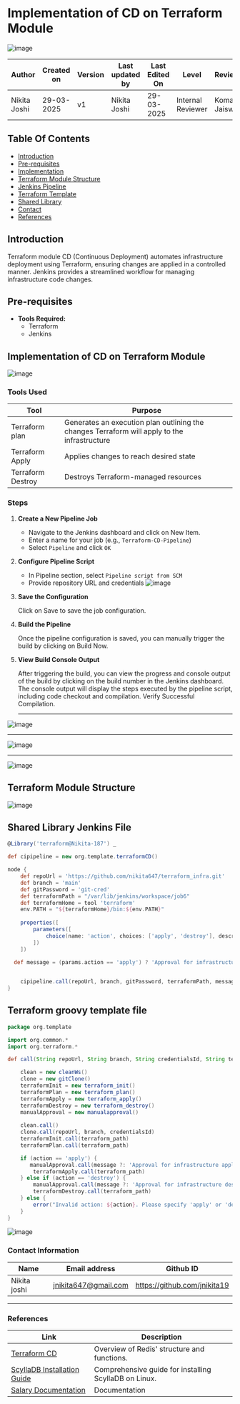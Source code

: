 # Implementation of CD on Terraform Module
![image](https://github.com/user-attachments/assets/b8d4409f-ff38-4700-be8c-aa534e1ebd04)


| **Author** | **Created on** | **Version** | **Last updated by**|**Last Edited On**|**Level** |**Reviewer** |
|------------|---------------------------|-------------|----------------|-----|-------------|-------------| 
| Nikita Joshi|   29-03-2025          | v1          | Nikita Joshi   |29-03-2025    |  Internal Reviewer | Komal Jaiswal |

## Table Of Contents
- [Introduction](#introduction)
- [Pre-requisites](#pre-requisites)
- [Implementation](#implementation-of-cd-on-terraform-module)
- [Terraform Module Structure](#terraform-module)
- [Jenkins Pipeline](#shared-library-jenkins-file)
- [Terraform Template](#terraform-groovy-template-file)
- [Shared Library](#shared-library-src-file)
- [Contact](#contact-information)
- [References](#references)

## Introduction
Terraform module CD (Continuous Deployment) automates infrastructure deployment using Terraform, ensuring changes are applied in a controlled manner. Jenkins provides a streamlined workflow for managing infrastructure code changes.

## Pre-requisites
- **Tools Required:**
  - Terraform
  - Jenkins

## Implementation of CD on Terraform Module
![image](https://github.com/user-attachments/assets/6fa5593c-a971-4c6b-b77b-18d3de48eb5a)


### Tools Used

| Tool              | Purpose                                                                 |
|-------------------|-------------------------------------------------------------------------|
| Terraform plan    | Generates an execution plan outlining the changes Terraform will apply to the infrastructure|
| Terraform Apply   | Applies changes to reach desired state                                  |
| Terraform Destroy | Destroys Terraform-managed resources                                   |

### Steps

1. **Create a New Pipeline Job**
   - Navigate to the Jenkins dashboard and click on New Item.
   - Enter a name for your job (e.g., `Terraform-CD-Pipeline`)
   - Select `Pipeline` and click `OK`

2. **Configure Pipeline Script**
   - In Pipeline section, select `Pipeline script from SCM`
   - Provide repository URL and credentials
     ![image](https://github.com/user-attachments/assets/f1c525a8-d496-4f9a-9e45-df2896537d2c)


3. **Save the Configuration**

   Click on Save to save the job configuration.

 4. **Build the Pipeline**

    Once the pipeline configuration is saved, you can manually trigger the build by clicking on Build Now.

5.  **View Build Console Output**

     After triggering the build, you can view the progress and console output of the build by clicking on the build number in the Jenkins dashboard.
     The console output will display the steps executed by the pipeline script, including code checkout and compilation.
     Verify Successful Compilation.
    ___
![image](https://github.com/user-attachments/assets/696abf93-4421-41ce-bdb8-6bd15af15cac)
___
![image](https://github.com/user-attachments/assets/b31b1cda-a86b-4cad-8267-4c17774e7dd2)

___
![image](https://github.com/user-attachments/assets/7dc006a6-5123-434c-92ec-3e71968e78b5)




    
## Terraform Module Structure

![image](https://github.com/user-attachments/assets/e712ad44-1af9-48a1-bbd9-a3c0f492f555)


## Shared Library Jenkins File
```groovy
@Library('terraform@Nikita-187') _

def cipipeline = new org.template.terraformCD()

node {
    def repoUrl = 'https://github.com/nikita647/terraform_infra.git'
    def branch = 'main'
    def gitPassword = 'git-cred'
    def terraformPath = "/var/lib/jenkins/workspace/job6"
    def terraformHome = tool 'terraform'
    env.PATH = "${terraformHome}/bin:${env.PATH}"
    
    properties([
        parameters([
            choice(name: 'action', choices: ['apply', 'destroy'], description: 'Choose any one option')
        ])
    ])
    
  def message = (params.action == 'apply') ? 'Approval for infrastructure apply' : 'Approval for infrastructure destroy'


    cipipeline.call(repoUrl, branch, gitPassword, terraformPath, message, params.action)
}
```

## Terraform groovy template file

``` groovy
package org.template

import org.common.*
import org.terraform.*

def call(String repoUrl, String branch, String credentialsId, String terraform_path, String message, String action) {

    clean = new cleanWs()
    clone = new gitClone()
    terraformInit = new terraform_init()
    terraformPlan = new terraform_plan()
    terraformApply = new terraform_apply()
    terraformDestroy = new terraform_destroy()
    manualApproval = new manualapproval()
    
    clean.call()
    clone.call(repoUrl, branch, credentialsId)
    terraformInit.call(terraform_path)
    terraformPlan.call(terraform_path)

    if (action == 'apply') {
       manualApproval.call(message ?: 'Approval for infrastructure apply')
        terraformApply.call(terraform_path)
    } else if (action == 'destroy') {
        manualApproval.call(message ?: 'Approval for infrastructure destroy')
        terraformDestroy.call(terraform_path)
    } else {
        error("Invalid action: ${action}. Please specify 'apply' or 'destroy'.")
    }
}
```

![image](https://github.com/user-attachments/assets/0ee6045a-d67a-43b8-9600-4f27b902b77b)

### **Contact Information**

| **Name** | **Email address**            | **Github ID**
|----------|-------------------------------|-------------------|
| Nikita joshi    |  jnikita647@gmail.com   | https://github.com/jnikita19  |

---
### **References**

| **Link** | **Description**            |
|----------|-------------------------------|
| [Terraform CD ](https://severalnines.com/blog/redis-how-installation-setup-and-configuration/)   |  Overview of Redis' structure and functions.          |
| [ScyllaDB Installation Guide](https://opensource.docs.scylladb.com/stable/getting-started/install-scylla/install-on-linux.html)   | Comprehensive guide for installing ScyllaDB on Linux. |
|[Salary Documentation](https://github.com/OT-MICROSERVICES/salary-api/blob/main/README.md) |Documentation |

